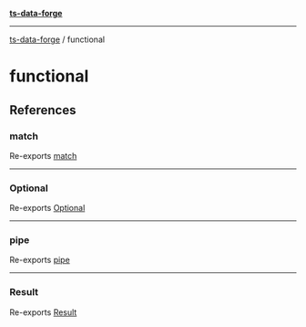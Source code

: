 [**ts-data-forge**](README.md)

---

[ts-data-forge](README.md) / functional

# functional

## References

### match

Re-exports [match](functional/match.md#match)

---

### Optional

Re-exports [Optional](functional/optional/README.md#optional)

---

### pipe

Re-exports [pipe](functional/pipe.md#pipe)

---

### Result

Re-exports [Result](functional/result/README.md#result)
